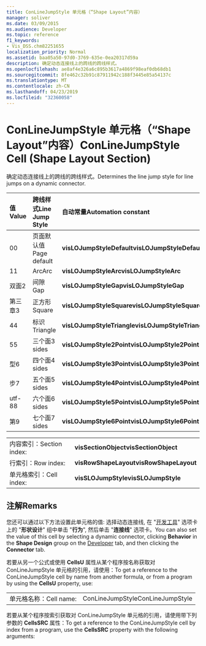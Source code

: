 ```yaml
---
title: ConLineJumpStyle 单元格（“Shape Layout”内容）
manager: soliver
ms.date: 03/09/2015
ms.audience: Developer
ms.topic: reference
f1_keywords:
- Vis_DSS.chm82251655
localization_priority: Normal
ms.assetid: baa05a50-97d0-3769-635e-0ea20317d59a
description: 确定动态连接线上的跨线的跨线样式。
ms.openlocfilehash: ae8af4e326a6c895b3617a4869f98eaf0db68db1
ms.sourcegitcommit: 8fe462c32b91c87911942c188f3445e85a54137c
ms.translationtype: MT
ms.contentlocale: zh-CN
ms.lasthandoff: 04/23/2019
ms.locfileid: "32360058"
---
```

# <a name="conlinejumpstyle-cell-shape-layout-section"></a><span data-ttu-id="cda5f-103">ConLineJumpStyle 单元格（“Shape Layout”内容）</span><span class="sxs-lookup"><span data-stu-id="cda5f-103">ConLineJumpStyle Cell (Shape Layout Section)</span></span>

<span data-ttu-id="cda5f-104">确定动态连接线上的跨线的跨线样式。</span><span class="sxs-lookup"><span data-stu-id="cda5f-104">Determines the line jump style for line jumps on a dynamic connector.</span></span>
  
|<span data-ttu-id="cda5f-105">**值**</span><span class="sxs-lookup"><span data-stu-id="cda5f-105">**Value**</span></span>|<span data-ttu-id="cda5f-106">**跨线样式**</span><span class="sxs-lookup"><span data-stu-id="cda5f-106">**Line Jump Style**</span></span>|<span data-ttu-id="cda5f-107">**自动常量**</span><span class="sxs-lookup"><span data-stu-id="cda5f-107">**Automation constant**</span></span>|
|:-----|:-----|:-----|
|<span data-ttu-id="cda5f-108">0</span><span class="sxs-lookup"><span data-stu-id="cda5f-108">0</span></span>  <br/> |<span data-ttu-id="cda5f-109">页面默认值</span><span class="sxs-lookup"><span data-stu-id="cda5f-109">Page default</span></span>  <br/> |<span data-ttu-id="cda5f-110">**visLOJumpStyleDefault**</span><span class="sxs-lookup"><span data-stu-id="cda5f-110">**visLOJumpStyleDefault**</span></span> <br/> |
|<span data-ttu-id="cda5f-111">1</span><span class="sxs-lookup"><span data-stu-id="cda5f-111">1</span></span>  <br/> |<span data-ttu-id="cda5f-112">Arc</span><span class="sxs-lookup"><span data-stu-id="cda5f-112">Arc</span></span>  <br/> |<span data-ttu-id="cda5f-113">**visLOJumpStyleArc**</span><span class="sxs-lookup"><span data-stu-id="cda5f-113">**visLOJumpStyleArc**</span></span> <br/> |
|<span data-ttu-id="cda5f-114">双面</span><span class="sxs-lookup"><span data-stu-id="cda5f-114">2</span></span>  <br/> |<span data-ttu-id="cda5f-115">间隙</span><span class="sxs-lookup"><span data-stu-id="cda5f-115">Gap</span></span>  <br/> |<span data-ttu-id="cda5f-116">**visLOJumpStyleGap**</span><span class="sxs-lookup"><span data-stu-id="cda5f-116">**visLOJumpStyleGap**</span></span> <br/> |
|<span data-ttu-id="cda5f-117">第三章</span><span class="sxs-lookup"><span data-stu-id="cda5f-117">3</span></span>  <br/> |<span data-ttu-id="cda5f-118">正方形</span><span class="sxs-lookup"><span data-stu-id="cda5f-118">Square</span></span>  <br/> |<span data-ttu-id="cda5f-119">**visLOJumpStyleSquare**</span><span class="sxs-lookup"><span data-stu-id="cda5f-119">**visLOJumpStyleSquare**</span></span> <br/> |
|<span data-ttu-id="cda5f-120">4</span><span class="sxs-lookup"><span data-stu-id="cda5f-120">4</span></span>  <br/> |<span data-ttu-id="cda5f-121">标识</span><span class="sxs-lookup"><span data-stu-id="cda5f-121">Triangle</span></span>  <br/> |<span data-ttu-id="cda5f-122">**visLOJumpStyleTriangle**</span><span class="sxs-lookup"><span data-stu-id="cda5f-122">**visLOJumpStyleTriangle**</span></span> <br/> |
|<span data-ttu-id="cda5f-123">5</span><span class="sxs-lookup"><span data-stu-id="cda5f-123">5</span></span>  <br/> |<span data-ttu-id="cda5f-124">三个面</span><span class="sxs-lookup"><span data-stu-id="cda5f-124">3 sides</span></span>  <br/> |<span data-ttu-id="cda5f-125">**visLOJumpStyle2Point**</span><span class="sxs-lookup"><span data-stu-id="cda5f-125">**visLOJumpStyle2Point**</span></span> <br/> |
|<span data-ttu-id="cda5f-126">型</span><span class="sxs-lookup"><span data-stu-id="cda5f-126">6</span></span>  <br/> |<span data-ttu-id="cda5f-127">四个面</span><span class="sxs-lookup"><span data-stu-id="cda5f-127">4 sides</span></span>  <br/> |<span data-ttu-id="cda5f-128">**visLOJumpStyle3Point**</span><span class="sxs-lookup"><span data-stu-id="cda5f-128">**visLOJumpStyle3Point**</span></span> <br/> |
|<span data-ttu-id="cda5f-129">步</span><span class="sxs-lookup"><span data-stu-id="cda5f-129">7</span></span>  <br/> |<span data-ttu-id="cda5f-130">五个面</span><span class="sxs-lookup"><span data-stu-id="cda5f-130">5 sides</span></span>  <br/> |<span data-ttu-id="cda5f-131">**visLOJumpStyle4Point**</span><span class="sxs-lookup"><span data-stu-id="cda5f-131">**visLOJumpStyle4Point**</span></span> <br/> |
|<span data-ttu-id="cda5f-132">utf-8</span><span class="sxs-lookup"><span data-stu-id="cda5f-132">8</span></span>  <br/> |<span data-ttu-id="cda5f-133">六个面</span><span class="sxs-lookup"><span data-stu-id="cda5f-133">6 sides</span></span>  <br/> |<span data-ttu-id="cda5f-134">**visLOJumpStyle5Point**</span><span class="sxs-lookup"><span data-stu-id="cda5f-134">**visLOJumpStyle5Point**</span></span> <br/> |
|<span data-ttu-id="cda5f-135">第</span><span class="sxs-lookup"><span data-stu-id="cda5f-135">9</span></span>  <br/> |<span data-ttu-id="cda5f-136">七个面</span><span class="sxs-lookup"><span data-stu-id="cda5f-136">7 sides</span></span>  <br/> |<span data-ttu-id="cda5f-137">**visLOJumpStyle6Point**</span><span class="sxs-lookup"><span data-stu-id="cda5f-137">**visLOJumpStyle6Point**</span></span> <br/> |
   
|||
|:-----|:-----|
|<span data-ttu-id="cda5f-138">内容索引：</span><span class="sxs-lookup"><span data-stu-id="cda5f-138">Section index:</span></span>  <br/> |<span data-ttu-id="cda5f-139">**visSectionObject**</span><span class="sxs-lookup"><span data-stu-id="cda5f-139">**visSectionObject**</span></span> <br/> |
|<span data-ttu-id="cda5f-140">行索引：</span><span class="sxs-lookup"><span data-stu-id="cda5f-140">Row index:</span></span>  <br/> |<span data-ttu-id="cda5f-141">**visRowShapeLayout**</span><span class="sxs-lookup"><span data-stu-id="cda5f-141">**visRowShapeLayout**</span></span> <br/> |
|<span data-ttu-id="cda5f-142">单元格索引：</span><span class="sxs-lookup"><span data-stu-id="cda5f-142">Cell index:</span></span>  <br/> |<span data-ttu-id="cda5f-143">**visSLOJumpStyle**</span><span class="sxs-lookup"><span data-stu-id="cda5f-143">**visSLOJumpStyle**</span></span> <br/> |
   
## <a name="remarks"></a><span data-ttu-id="cda5f-144">注解</span><span class="sxs-lookup"><span data-stu-id="cda5f-144">Remarks</span></span>

<span data-ttu-id="cda5f-145">您还可以通过以下方法设置此单元格的值: 选择动态连接线, 在 "[开发工具](run-in-developer-mode-display-the-developer-tab.md)" 选项卡上的 "**形状设计**" 组中单击 "**行为**", 然后单击 "**连接线**" 选项卡。</span><span class="sxs-lookup"><span data-stu-id="cda5f-145">You can also set the value of this cell by selecting a dynamic connector, clicking **Behavior** in the **Shape Design** group on the [Developer](run-in-developer-mode-display-the-developer-tab.md) tab, and then clicking the **Connector** tab.</span></span> 
  
<span data-ttu-id="cda5f-146">若要从另一个公式或使用 **CellsU** 属性从某个程序按名称获取对 ConLineJumpStyle 单元格的引用，请使用：</span><span class="sxs-lookup"><span data-stu-id="cda5f-146">To get a reference to the ConLineJumpStyle cell by name from another formula, or from a program by using the **CellsU** property, use:</span></span> 
  
|||
|:-----|:-----|
|<span data-ttu-id="cda5f-147">单元格名称：</span><span class="sxs-lookup"><span data-stu-id="cda5f-147">Cell name:</span></span>  <br/> |<span data-ttu-id="cda5f-148">ConLineJumpStyle</span><span class="sxs-lookup"><span data-stu-id="cda5f-148">ConLineJumpStyle</span></span>  <br/> |
   
<span data-ttu-id="cda5f-149">若要从某个程序按索引获取对 ConLineJumpStyle 单元格的引用，请使用带下列参数的 **CellsSRC** 属性：</span><span class="sxs-lookup"><span data-stu-id="cda5f-149">To get a reference to the ConLineJumpStyle cell by index from a program, use the **CellsSRC** property with the following arguments:</span></span> 
  

